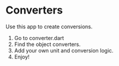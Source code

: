 # Converters

Use this app to create conversions. 

1. Go to converter.dart
2. Find the object converters.
3. Add your own unit and conversion logic.
4. Enjoy!

